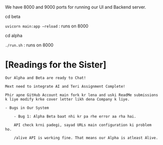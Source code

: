 We have 8000 and 9000 ports for running our UI and Backend server. 

cd beta 

`uvicorn main:app –reload` : runs on 8000

cd alpha

`./run.sh` : runs on 8000


# [Readings for the Sister]
    Our Alpha and Beta are ready to Chat! 
    
    Mext need to integrate AI and Teri Assignment Complete!

    Phir apne GitHub Account main fork kr lena and uski ReadMe submissions k liye modify krke cover letter likh dena Company k liye.

    - Bugs in Our System 

        - Bug 1: Alpha Beta baat nhi kr pa rhe error aa rha hai. 

        API check krni padegi, sayad URLs main configuration ki problem ho. 

        /alive API is working fine. That means our Alpha is atleast Alive.



